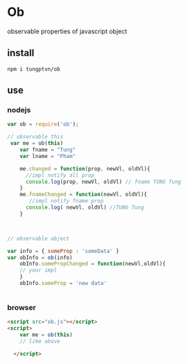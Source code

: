# Ob
observable properties of javascript object
## install
`npm i tungptvn/ob`
## use


### nodejs
```javascript
var ob = require('ob');

// observable this 
 var me = ob(this)
    var fname = "Tung"
    var lname = "Pham"

    me.changed = function(prop, newVl, oldVl){
      //impl notify all prop
      console.log(prop, newVl, oldVl) // fname TUNG Tung
    }
    me.fnameChanged = function(newVl, oldVl){
       //impl notify fname prop
      console.log( newVl, oldVl) //TUNG Tung
    }



// observable object

var info = { someProp : 'someData' }
var obInfo = ob(info)
    obInfo.somePropChanged = function(newVl,oldVl){
    // your impl
    }
    obInfo.someProp = 'new data'
    
```

### browser

```html
<script src="ob.js"></script>
<script>
    var me = ob(this)
    // like above
    
  </script>
```
